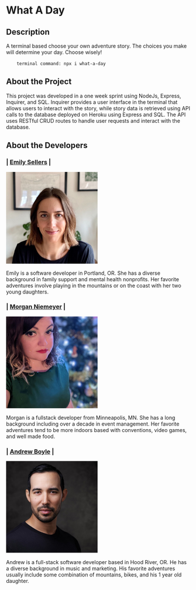 # **What A Day**

## **Description**

A terminal based choose your own adventure story. The choices you make will determine your day. Choose wisely!

        terminal command: npx i what-a-day

## **About the Project**

This project was developed in a one week sprint using NodeJs, Express, Inquirer, and SQL. Inquirer provides a user interface in the terminal that allows users to interact with the story, while story data is retrieved using API calls to the database deployed on Heroku using Express and SQL. The API uses RESTful CRUD routes to handle user requests and interact with the database.

## **About the Developers**

### | [**Emily Sellers**](https://www.linkedin.com/in/emilymsellers/) |

<img src="./assets/emily.jpg" width="250" height="250" style="object-fit:cover">

Emily is a software developer in Portland, OR. She has a diverse background in family support and mental health nonprofits. Her favorite adventures involve playing in the mountains or on the coast with her two young daughters.

### | [**Morgan Niemeyer**](https://www.linkedin.com/in/morganniemeyer/) |

<img src="./assets/morgan.jpg" width="250" height="250" style="object-fit:cover">

Morgan is a fullstack developer from Minneapolis, MN. She has a long background including over a decade in event management. Her favorite adventures tend to be more indoors based with conventions, video games, and well made food.

### | [**Andrew Boyle**](https://www.linkedin.com/in/andrewjamesboyle/) |

<img src="./assets/andrew.jpg" width="250" height="250" style="object-fit:cover">

Andrew is a full-stack software developer based in Hood River, OR. He has a diverse background in music and marketing. His favorite adventures usually include some combination of mountains, bikes, and his 1 year old daughter.
